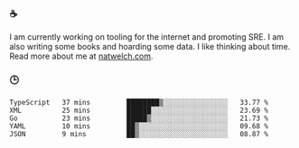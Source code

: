 ### ☕

I am currently working on tooling for the internet and promoting SRE. I am also writing some books and hoarding some data. I like thinking about time. Read more about me at [natwelch.com](https://natwelch.com).

### 🕒

<!--START_SECTION:waka-->
```text
TypeScript   37 mins         ████████▒░░░░░░░░░░░░░░░░   33.77 % 
XML          25 mins         ██████░░░░░░░░░░░░░░░░░░░   23.69 % 
Go           23 mins         █████▒░░░░░░░░░░░░░░░░░░░   21.73 % 
YAML         10 mins         ██▒░░░░░░░░░░░░░░░░░░░░░░   09.68 % 
JSON         9 mins          ██▒░░░░░░░░░░░░░░░░░░░░░░   08.87 % 
```
<!--END_SECTION:waka-->
